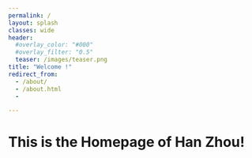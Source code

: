```yaml
---
permalink: /
layout: splash
classes: wide
header:
  #overlay_color: "#000"
  #overlay_filter: "0.5"
  teaser: /images/teaser.png
title: "Welcome !"
redirect_from: 
  - /about/
  - /about.html
  -

---
```


This is the Homepage of Han Zhou!
======
